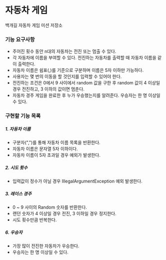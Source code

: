 # 자동차 게임

백개길 자동차 게임 미션 저장소

### 기능 요구사항
- 주어진 횟수 동안 n대의 자동차는 전진 또는 멈출 수 있다.
- 각 자동차에 이름을 부여할 수 있다. 전진하는 자동차를 출력할 때 자동차 이름을 같이 출력한다.
- 자동차 이름은 쉼표(,)를 기준으로 구분하며 이름은 5자 이하만 가능하다.
- 사용자는 몇 번의 이동을 할 것인지를 입력할 수 있어야 한다.
- 전진하는 조건은 0에서 9 사이에서 random 값을 구한 후 random 값이 4 이상일 경우 전진하고, 3 이하의 값이면 멈춘다.
- 자동차 경주 게임을 완료한 후 누가 우승했는지를 알려준다. 우승자는 한 명 이상일 수 있다.

### 구현할 기능 목록
##### 1. 자동차 이름
  - 구분자(",")를 통해 자동차 이름 목록을 반환한다.
  - 자동차 이름은 문자열 5자 이하이다.
  - 자동차 이름이 5자 초과일 경우 예외가 발생한다.

##### 2. 시도 횟수
  - 입력값이 정수가 아닐 경우 IllegalArgumentException 예외 발생한다.

##### 3. 레이스 경주
  - 0 ~ 9 사이의 Random 숫자를 반환한다.
  - 랜던 숫자가 4 이상일 경우 전진, 3 이하일 경우 정지한다.
  - 시도 횟수만큼 반복한다.

##### 6. 우승자
  - 가장 많이 전진한 자동차가 우승한다.
  - 우승자는 한 명 이상일 수 있다.